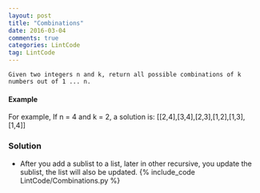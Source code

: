 ```yaml
---
layout: post
title: "Combinations"
date: 2016-03-04
comments: true
categories: LintCode
tag: LintCode 
---
```


`Given two integers n and k, return all possible combinations of k numbers out of 1 ... n.`

#### Example
For example,
If n = 4 and k = 2, a solution is:
[[2,4],[3,4],[2,3],[1,2],[1,3],[1,4]]

<!--more-->
### Solution
* After you add a sublist to a list, later in other recursive, you update the sublist, the list will also be updated.
{% include_code LintCode/Combinations.py %}

